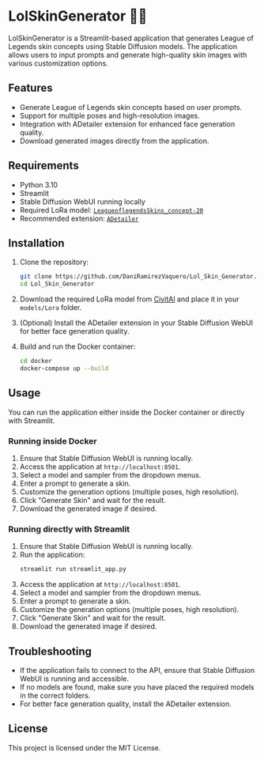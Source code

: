 # LolSkinGenerator 🐦‍🔥

LolSkinGenerator is a Streamlit-based application that generates League of Legends skin concepts using Stable Diffusion models. The application allows users to input prompts and generate high-quality skin images with various customization options.

## Features

- Generate League of Legends skin concepts based on user prompts.
- Support for multiple poses and high-resolution images.
- Integration with ADetailer extension for enhanced face generation quality.
- Download generated images directly from the application.

## Requirements

- Python 3.10
- Streamlit
- Stable Diffusion WebUI running locally
- Required LoRa model: [`LeagueoflegendsSkins_concept-20`](https://civitai.com/models/174877/league-of-legends-skin-generator-preview-by-yeiyeiart)
- Recommended extension: [`ADetailer`](https://github.com/Bing-su/adetailer)

## Installation

1. Clone the repository:
    ```sh
    git clone https://github.com/DaniRamirezVaquero/Lol_Skin_Generator.git
    cd Lol_Skin_Generator
    ```

2. Download the required LoRa model from [CivitAI](https://civitai.com/api/download/models/196344?type=Model&format=SafeTensor) and place it in your `models/Lora` folder.

3. (Optional) Install the ADetailer extension in your Stable Diffusion WebUI for better face generation quality.

4. Build and run the Docker container:
    ```sh
    cd docker
    docker-compose up --build
    ```

## Usage

You can run the application either inside the Docker container or directly with Streamlit.

### Running inside Docker

1. Ensure that Stable Diffusion WebUI is running locally.
2. Access the application at `http://localhost:8501`.
3. Select a model and sampler from the dropdown menus.
4. Enter a prompt to generate a skin.
5. Customize the generation options (multiple poses, high resolution).
6. Click "Generate Skin" and wait for the result.
7. Download the generated image if desired.

### Running directly with Streamlit

1. Ensure that Stable Diffusion WebUI is running locally.
2. Run the application:
    ```sh
    streamlit run streamlit_app.py
    ```
3. Access the application at `http://localhost:8501`.
4. Select a model and sampler from the dropdown menus.
5. Enter a prompt to generate a skin.
6. Customize the generation options (multiple poses, high resolution).
7. Click "Generate Skin" and wait for the result.
8. Download the generated image if desired.

## Troubleshooting

- If the application fails to connect to the API, ensure that Stable Diffusion WebUI is running and accessible.
- If no models are found, make sure you have placed the required models in the correct folders.
- For better face generation quality, install the ADetailer extension.

## License

This project is licensed under the MIT License.
